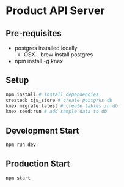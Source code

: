 # Product API Server

## Pre-requisites

* postgres installed locally
  * OSX - brew install postgres
* npm install -g knex

## Setup

```sh
npm install # install dependencies
createdb cjs_store # create postgres db
knex migrate:latest # create tables in db
knex seed:run # add sample data to db
```

## Development Start

```sh
npm run dev
```

## Production Start

```sh
npm start
```
